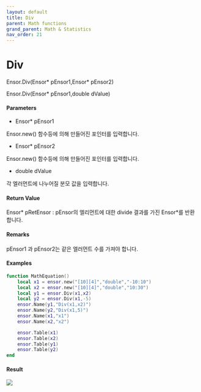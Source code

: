 ```yaml
---
layout: default
title: Div
parent: Math functions
grand_parent: Math & Statistics
nav_order: 21
---
```


# Div

Ensor.Div\(Ensor\* pEnsor1,Ensor\* pEnsor2\)

Ensor.Div\(Ensor\* pEnsor1,double dValue\)

#### Parameters

* Ensor\* pEnsor1

Ensor.new\(\) 함수등에 의해 만들어진 포인터를 입력합니다.

* Ensor\* pEnsor2

Ensor.new\(\) 함수등에 의해 만들어진 포인터를 입력합니다.

* double dValue

각 엘러먼트에 나누어질 분모 값을 입력합니다.

#### Return Value

Ensor\* pRetEnsor : pEnsor의 엘리먼트에 대한 divide 결과를 가진 Ensor\*를 반환합니다.

#### Remarks

pEnsor1 과 pEnsor2는 같은 엘러먼트 수를 가져야 합니다.

#### Examples

```lua
function MathEquation()
    local x1 = ensor.new("[10][4]","double","-10:10")
    local x2 = ensor.new("[10][4]","double","10:30")
    local y1 = ensor.Div(x1,x2)
    local y2 = ensor.Div(x1,-5)
    ensor.Name(y1,"Div(x1,x2)")
    ensor.Name(y2,"Div(x1,5)")
    ensor.Name(x1,"x1")
    ensor.Name(x2,"x2")

    ensor.Table(x1)
    ensor.Table(x2)
    ensor.Table(y1)
    ensor.Table(y2)
end
```

#### Result

![](/MathAPI/DivResult.png)


